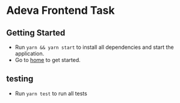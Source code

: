 # Adeva Frontend Task

## Getting Started

* Run `yarn && yarn start` to install all dependencies and start the application.
* Go to [home](http://localhost:8081) to get started.

## testing
* Run `yarn test` to run all tests

